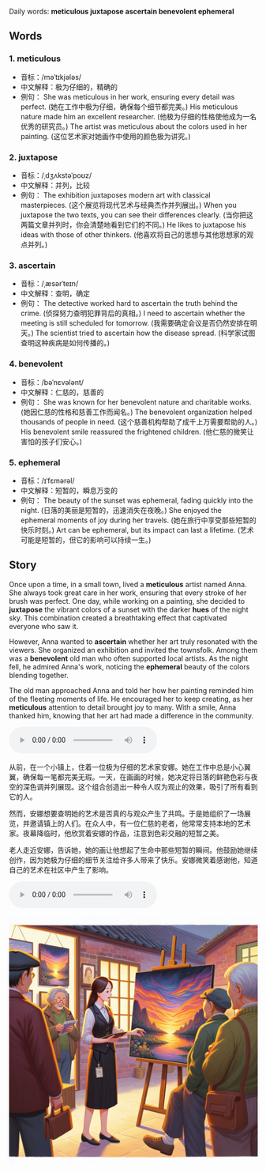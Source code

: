 Daily words: **meticulous juxtapose ascertain benevolent ephemeral**

## Words
### 1. meticulous
- 音标：/məˈtɪkjələs/ <span style="cursor: pointer;" onclick="document.getElementById('audio-player-1').play()"><i class="fas fa-volume-up"></i></span>
<audio id="audio-player-1" src="audios/words/meticulous.mp3" style="display:none;"></audio>
- 中文解释：极为仔细的，精确的
- 例句：
She was meticulous in her work, ensuring every detail was perfect. (她在工作中极为仔细，确保每个细节都完美。)
His meticulous nature made him an excellent researcher. (他极为仔细的性格使他成为一名优秀的研究员。)
The artist was meticulous about the colors used in her painting. (这位艺术家对她画作中使用的颜色极为讲究。)

### 2. juxtapose
- 音标：/ˌdʒʌkstəˈpoʊz/ <span style="cursor: pointer;" onclick="document.getElementById('audio-player-2').play()"><i class="fas fa-volume-up"></i></span>
<audio id="audio-player-2" src="audios/words/juxtapose.mp3" style="display:none;"></audio>
- 中文解释：并列，比较
- 例句：
The exhibition juxtaposes modern art with classical masterpieces. (这个展览将现代艺术与经典杰作并列展出。)
When you juxtapose the two texts, you can see their differences clearly. (当你把这两篇文章并列时，你会清楚地看到它们的不同。)
He likes to juxtapose his ideas with those of other thinkers. (他喜欢将自己的思想与其他思想家的观点并列。)

### 3. ascertain
- 音标：/ˌæsərˈteɪn/ <span style="cursor: pointer;" onclick="document.getElementById('audio-player-3').play()"><i class="fas fa-volume-up"></i></span>
<audio id="audio-player-3" src="audios/words/ascertain.mp3" style="display:none;"></audio>
- 中文解释：查明，确定
- 例句：
The detective worked hard to ascertain the truth behind the crime. (侦探努力查明犯罪背后的真相。)
I need to ascertain whether the meeting is still scheduled for tomorrow. (我需要确定会议是否仍然安排在明天。)
The scientist tried to ascertain how the disease spread. (科学家试图查明这种疾病是如何传播的。)

### 4. benevolent
- 音标：/bəˈnɛvələnt/ <span style="cursor: pointer;" onclick="document.getElementById('audio-player-4').play()"><i class="fas fa-volume-up"></i></span>
<audio id="audio-player-4" src="audios/words/benevolent.mp3" style="display:none;"></audio>
- 中文解释：仁慈的，慈善的
- 例句：
She was known for her benevolent nature and charitable works. (她因仁慈的性格和慈善工作而闻名。)
The benevolent organization helped thousands of people in need. (这个慈善机构帮助了成千上万需要帮助的人。)
His benevolent smile reassured the frightened children. (他仁慈的微笑让害怕的孩子们安心。)

### 5. ephemeral
- 音标：/ɪˈfɛmərəl/ <span style="cursor: pointer;" onclick="document.getElementById('audio-player-5').play()"><i class="fas fa-volume-up"></i></span>
<audio id="audio-player-5" src="audios/words/ephemeral.mp3" style="display:none;"></audio>
- 中文解释：短暂的，瞬息万变的
- 例句：
The beauty of the sunset was ephemeral, fading quickly into the night. (日落的美丽是短暂的，迅速消失在夜晚。)
She enjoyed the ephemeral moments of joy during her travels. (她在旅行中享受那些短暂的快乐时刻。)
Art can be ephemeral, but its impact can last a lifetime. (艺术可能是短暂的，但它的影响可以持续一生。)

## Story
Once upon a time, in a small town, lived a **meticulous** artist named Anna. She always took great care in her work, ensuring that every stroke of her brush was perfect. One day, while working on a painting, she decided to **juxtapose** the vibrant colors of a sunset with the darker **hues** of the night sky. This combination created a breathtaking effect that captivated everyone who saw it.

However, Anna wanted to **ascertain** whether her art truly resonated with the viewers. She organized an exhibition and invited the townsfolk. Among them was a **benevolent** old man who often supported local artists. As the night fell, he admired Anna's work, noticing the **ephemeral** beauty of the colors blending together.

The old man approached Anna and told her how her painting reminded him of the fleeting moments of life. He encouraged her to keep creating, as her **meticulous** attention to detail brought joy to many. With a smile, Anna thanked him, knowing that her art had made a difference in the community.

<audio controls>
<source src="https://files.dwong.top/2024-07-28-english.mp3" type="audio/mpeg">
你的浏览器不支持音频元素。
</audio>


从前，在一个小镇上，住着一位极为仔细的艺术家安娜。她在工作中总是小心翼翼，确保每一笔都完美无瑕。一天，在画画的时候，她决定将日落的鲜艳色彩与夜空的深色调并列展现。这个组合创造出一种令人叹为观止的效果，吸引了所有看到它的人。

然而，安娜想要查明她的艺术是否真的与观众产生了共鸣。于是她组织了一场展览，并邀请镇上的人们。在众人中，有一位仁慈的老者，他常常支持本地的艺术家。夜幕降临时，他欣赏着安娜的作品，注意到色彩交融的短暂之美。

老人走近安娜，告诉她，她的画让他想起了生命中那些短暂的瞬间。他鼓励她继续创作，因为她极为仔细的细节关注给许多人带来了快乐。安娜微笑着感谢他，知道自己的艺术在社区中产生了影响。

<audio controls>
<source src="https://files.dwong.top/2024-07-28-chinese.mp3" type="audio/mpeg">
你的浏览器不支持音频元素。
</audio>


![story](./images/2024-07-28.png)

